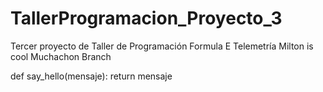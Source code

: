 ﻿# TallerProgramacion_Proyecto_3
Tercer proyecto de Taller de Programación Formula E Telemetría
Milton is cool
Muchachon
Branch

def say_hello(mensaje):
	return mensaje
